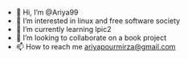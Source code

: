 - 👋 Hi, I’m @Ariya99
- 👀 I’m interested in linux and free software society
- 🌱 I’m currently learning lpic2
- 💞️ I’m looking to collaborate on a book project
- 📫 How to reach me ariyapourmirza@gmail.com

<!---
Ariya99/Ariya99 is a ✨ special ✨ repository because its `README.md` (this file) appears on your GitHub profile.
You can click the Preview link to take a look at your changes.
--->

